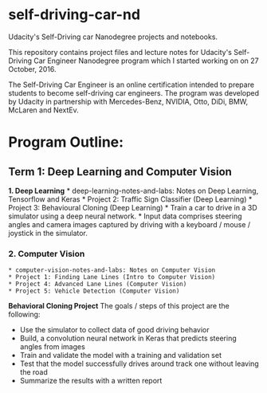 # self-driving-car-nd
Udacity's Self-Driving car Nanodegree projects and notebooks.

This repository contains project files and lecture notes for Udacity's Self-Driving Car Engineer Nanodegree program which I started working on on 27 October, 2016.

The Self-Driving Car Engineer is an online certification intended to prepare students to become self-driving car engineers. The program was developed by Udacity in partnership with Mercedes-Benz, NVIDIA, Otto, DiDi, BMW, McLaren and NextEv.

# Program Outline:
## Term 1: Deep Learning and Computer Vision
**1. Deep Learning**
    * deep-learning-notes-and-labs: Notes on Deep Learning, Tensorflow and Keras
    * Project 2: Traffic Sign Classifier (Deep Learning)
    * Project 3: Behavioural Cloning (Deep Learning)
    * Train a car to drive in a 3D simulator using a deep neural network.
    * Input data comprises steering angles and camera images captured by driving with a keyboard / mouse / joystick in the simulator.

### 2. Computer Vision
    * computer-vision-notes-and-labs: Notes on Computer Vision
    * Project 1: Finding Lane Lines (Intro to Computer Vision)
    * Project 4: Advanced Lane Lines (Computer Vision)
    * Project 5: Vehicle Detection (Computer Vision)

**Behavioral Cloning Project**
The goals / steps of this project are the following:
* Use the simulator to collect data of good driving behavior
* Build, a convolution neural network in Keras that predicts steering angles from images
* Train and validate the model with a training and validation set
* Test that the model successfully drives around track one without leaving the road
* Summarize the results with a written report
